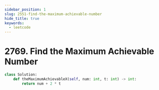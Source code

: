 ```yaml
---
sidebar_position: 1
slug: 2551-find-the-maximum-achievable-number
hide_title: true
keywords:
  - leetcode
---
```


# 2769. Find the Maximum Achievable Number




```python
class Solution:
    def theMaximumAchievableX(self, num: int, t: int) -> int:
        return num + 2 * t
```

